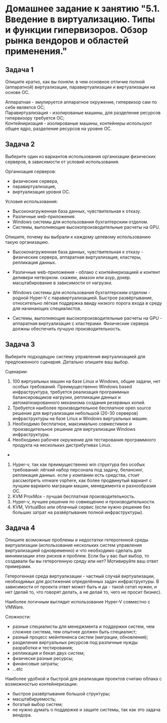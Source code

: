 # Домашнее задание к занятию "5.1. Введение в виртуализацию. Типы и функции гипервизоров. Обзор рынка вендоров и областей применения."

## Задача 1

Опишите кратко, как вы поняли: в чем основное отличие полной (аппаратной) виртуализации, паравиртуализации и виртуализации на основе ОС.

Аппаратная - эмулируется аппаратное окружение, гипервизор сам по себе является ОС;  \
Паравиртуализация - изолированые машины, для разделение ресурсов гипервизору требуется ОС; \
Контейниризация - изолированые машины, контейнеры используют общее ядро, разделение ресурсов на уровне ОС.

## Задача 2

Выберите один из вариантов использования организации физических серверов, в зависимости от условий использования.

Организация серверов:
- физические сервера,
- паравиртуализация,
- виртуализация уровня ОС.

Условия использования:
- Высоконагруженная база данных, чувствительная к отказу.
- Различные web-приложения.
- Windows системы для использования бухгалтерским отделом.
- Системы, выполняющие высокопроизводительные расчеты на GPU.

Опишите, почему вы выбрали к каждому целевому использованию такую организацию.

- Высоконагруженная база данных, чувствительная к отказу - физические сервера, аппаратная виртуализация, кластеры, репликация данных.
- Различные web-приложения - облако с контейнеризацией и контент деливери нетворком. скажем, амазон или азур, докер. масштабирование в зависимости от нагрузки.
- Windows системы для использования бухгалтерским отделом - родной Hyper-V с паравиртуализацией. Быстрое развёртывание, относительно лёгкая поддержка ввиду низкого порога входа в среду для начинающих специалистов.

- Системы, выполняющие высокопроизводительные расчеты на GPU - аппаратная виртуализация с кластерами. Физические сервера должны обеспечить лучшую производительность.


## Задача 3

Выберите подходящую систему управления виртуализацией для предложенного сценария. Детально опишите ваш выбор.

Сценарии:

1. 100 виртуальных машин на базе Linux и Windows, общие задачи, нет особых требований. Преимущественно Windows based инфраструктура, требуется реализация программных балансировщиков нагрузки, репликации данных и автоматизированного механизма создания резервных копий. 
2. Требуется наиболее производительное бесплатное open source решение для виртуализации небольшой (20-30 серверов) инфраструктуры на базе Linux и Windows виртуальных машин.
3. Необходимо бесплатное, максимально совместимое и производительное решение для виртуализации Windows инфраструктуры.
4. Необходимо рабочее окружение для тестирования программного продукта на нескольких дистрибутивах Linux. 

-
1. Hyper-v, так как преимущественно win структура без особых требований: лёгкий набор персонала под задачу, белансинг, репликация данных. если у компании есть средства, стоит рассмотреть vmware vsphere, как более продвинутый вариант с лучшим варианто маграции машин, менеджмента и разнообразия ОС.
2. KVM ProxMox - лучшая бесплатная производительность.
3. Hyper-v, лучшее решение по совмещению и производительности.
4. KVM, VirtualBox или облачный сервис (если нужно решение без больших затрат на развёртывание полной инфраструктуры). 

## Задача 4

Опишите возможные проблемы и недостатки гетерогенной среды виртуализации (использования нескольких систем управления виртуализацией одновременно) и что необходимо сделать для минимизации этих рисков и проблем. Если бы у вас был выбор, то создавали бы вы гетерогенную среду или нет? Мотивируйте ваш ответ примерами.

Гетерогенная среда виртуализации - частный случай виртуализации, необходимых для достижения определённых задач инфраструктуры.
В зависимости от проекта ответ может быть и да - такой сетап нужен, и нет (делай то, что говорят делать, а не делай то, чего не просит бизнес). 

Наиболее логичным выглядит использование Hyper-V совместно с VMWare.

Сложности:
- разные специалисты для менеджмента и поддержки систем, чем сложнее система, тем опытнее должен быть специалист;
- разный процесс мейнтененса систем (миграции, обновления);
- разделение виртуальных ресурсов под различные нужды разработки и тестирования;
- репликация и бекап двух систем;
- физически разные ресурсы;
- финансовые затраты;
- ...etc

Наиболее удобной и быстрой для реализации проектов считаю облака с возможностью контейнеризации:
- быстрое развёртывание большой структуры;
- масштабируемость;
- богатый выбор систем;
- не нужно думать о поддержке и защите системы, так как это задача вендора.